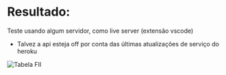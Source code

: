 # Resultado:

Teste usando algum servidor, como live server (extensão vscode)

- Talvez a api esteja off por conta das últimas atualizações de serviço do heroku

![Tabela FII](https://user-images.githubusercontent.com/85769101/198854917-40d8cdfc-b122-4bb7-a9e2-b64fbd4b71b9.png)
